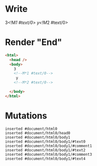 # Write
  3<!M*1 #text/0> y<!M*2 #text/0> 


# Render "End"
```html
<html>
  <head />
  <body>
    3
    <!--M*1 #text/0-->
     y
    <!--M*2 #text/0-->
     
  </body>
</html>
```

# Mutations
```
inserted #document/html0
inserted #document/html0/head0
inserted #document/html0/body1
inserted #document/html0/body1/#text0
inserted #document/html0/body1/#comment1
inserted #document/html0/body1/#text2
inserted #document/html0/body1/#comment3
inserted #document/html0/body1/#text4
```